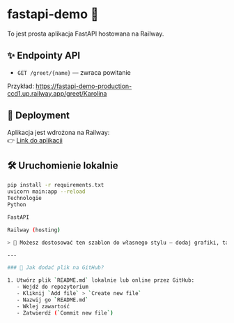 # fastapi-demo 🚀

To jest prosta aplikacja FastAPI hostowana na Railway.

## ✨ Endpointy API

- `GET /greet/{name}` — zwraca powitanie

Przykład:
https://fastapi-demo-production-ccd1.up.railway.app/greet/Karolina

## 🚀 Deployment

Aplikacja jest wdrożona na Railway:  
👉 [Link do aplikacji](https://fastapi-demo-production-ccd1.up.railway.app)

## 🛠️ Uruchomienie lokalnie

```bash
pip install -r requirements.txt
uvicorn main:app --reload
Technologie
Python

FastAPI

Railway (hosting)

> 📌 Możesz dostosować ten szablon do własnego stylu — dodaj grafiki, tabele, nagłówki, emoji!

---

### 🚀 Jak dodać plik na GitHub?

1. Utwórz plik `README.md` lokalnie lub online przez GitHub:
   - Wejdź do repozytorium
   - Kliknij `Add file` > `Create new file`
   - Nazwij go `README.md`
   - Wklej zawartość
   - Zatwierdź (`Commit new file`)



